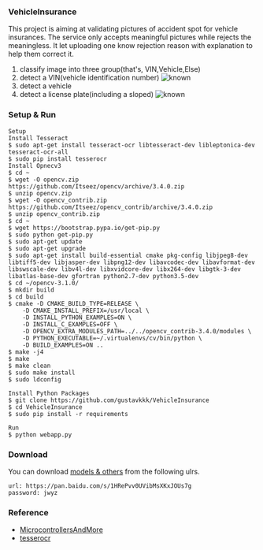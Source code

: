 ### VehicleInsurance
  This project is aiming at validating pictures of accident spot for vehicle insurances. The service only accepts meaningful
  pictures while rejects the meaningless. It let uploading one know rejection reason with explanation to help them correct it.

  1. classify image into three group(that's, VIN,Vehicle,Else)
  2. detect a VIN(vehicle identification number)
  ![known](https://github.com/gustavkkk/VehicleInsurance/blob/master/vin.png)
  3. detect a vehicle
  4. detect a license plate(including a sloped)
  ![known](https://github.com/gustavkkk/VehicleInsurance/blob/master/lp.png)
  
### Setup & Run
    Setup
    Install Tesseract
    $ sudo apt-get install tesseract-ocr libtesseract-dev libleptonica-dev tesseract-ocr-all
    $ sudo pip install tesserocr
    Install Opnecv3
    $ cd ~
    $ wget -O opencv.zip https://github.com/Itseez/opencv/archive/3.4.0.zip
    $ unzip opencv.zip
    $ wget -O opencv_contrib.zip https://github.com/Itseez/opencv_contrib/archive/3.4.0.zip
    $ unzip opencv_contrib.zip
    $ cd ~
    $ wget https://bootstrap.pypa.io/get-pip.py
    $ sudo python get-pip.py
    $ sudo apt-get update
    $ sudo apt-get upgrade
    $ sudo apt-get install build-essential cmake pkg-config libjpeg8-dev libtiff5-dev libjasper-dev libpng12-dev libavcodec-dev libavformat-dev libswscale-dev libv4l-dev libxvidcore-dev libx264-dev libgtk-3-dev libatlas-base-dev gfortran python2.7-dev python3.5-dev
    $ cd ~/opencv-3.1.0/
    $ mkdir build
    $ cd build
    $ cmake -D CMAKE_BUILD_TYPE=RELEASE \
        -D CMAKE_INSTALL_PREFIX=/usr/local \
        -D INSTALL_PYTHON_EXAMPLES=ON \
        -D INSTALL_C_EXAMPLES=OFF \
        -D OPENCV_EXTRA_MODULES_PATH=../../opencv_contrib-3.4.0/modules \
        -D PYTHON_EXECUTABLE=~/.virtualenvs/cv/bin/python \
        -D BUILD_EXAMPLES=ON ..
    $ make -j4
    $ make
    $ make clean
    $ sudo make install
    $ sudo ldconfig

    Install Python Packages
    $ git clone https://github.com/gustavkkk/VehicleInsurance
    $ cd VehicleInsurance
    $ sudo pip install -r requirements
    
    Run
    $ python webapp.py

### Download
  You can download [models & others](https://pan.baidu.com/s/1HRePvv0UVibMsXKxJOUs7g) from the following ulrs.
    
    url: https://pan.baidu.com/s/1HRePvv0UVibMsXKxJOUs7g
    password: jwyz
    
### Reference
  - [MicrocontrollersAndMore](https://github.com/MicrocontrollersAndMore/OpenCV_3_License_Plate_Recognition_Python)
  - [tesserocr](https://github.com/sirfz/tesserocr)
